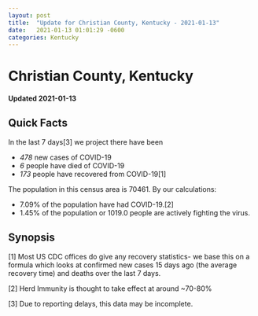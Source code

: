 ```yaml
---
layout: post
title:  "Update for Christian County, Kentucky - 2021-01-13"
date:   2021-01-13 01:01:29 -0600
categories: Kentucky
---
```


# Christian County, Kentucky
#### Updated 2021-01-13

## Quick Facts

In the last 7 days[3] we project there have been
- *478* new cases of COVID-19
- *6* people have died of COVID-19
- *173* people have recovered from COVID-19[1]

The population in this census area is 70461. By our calculations:
- 7.09% of the population have had COVID-19.[2]
- 1.45% of the population or 1019.0 people are actively fighting the virus.

## Synopsis




[1] Most US CDC offices do give any recovery statistics- we base this on a formula which looks at confirmed new cases
15 days ago (the average recovery time) and deaths over the last 7 days.

[2] Herd Immunity is thought to take effect at around ~70-80%

[3] Due to reporting delays, this data may be incomplete.
 
    
